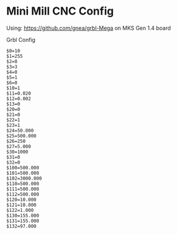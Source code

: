 # Mini Mill CNC Config

Using: https://github.com/gnea/grbl-Mega on MKS Gen 1.4 board

Grbl Config

```
$0=10
$1=255
$2=0
$3=3
$4=0
$5=1
$6=0
$10=1
$11=0.020
$12=0.002
$13=0
$20=0
$21=0
$22=1
$23=1
$24=50.000
$25=500.000
$26=250
$27=5.000
$30=1000
$31=0
$32=0
$100=500.000
$101=500.000
$102=3000.000
$110=500.000
$111=500.000
$112=500.000
$120=10.000
$121=10.000
$122=1.000
$130=155.000
$131=155.000
$132=97.000
```

